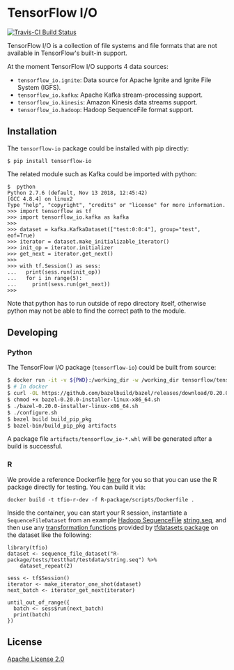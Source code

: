 # TensorFlow I/O

[![Travis-CI Build Status](https://travis-ci.org/tensorflow/io.svg?branch=master)](https://travis-ci.org/tensorflow/io) 

TensorFlow I/O is a collection of file systems and file formats that are not
available in TensorFlow's built-in support.

At the moment TensorFlow I/O supports 4 data sources:
- `tensorflow_io.ignite`: Data source for Apache Ignite and Ignite File System (IGFS).
- `tensorflow_io.kafka`: Apache Kafka stream-processing support.
- `tensorflow_io.kinesis`: Amazon Kinesis data streams support.
- `tensorflow_io.hadoop`: Hadoop SequenceFile format support.

## Installation

The `tensorflow-io` package could be installed with pip directly:
```
$ pip install tensorflow-io
```

The related module such as Kafka could be imported with python:
```
$  python
Python 2.7.6 (default, Nov 13 2018, 12:45:42)
[GCC 4.8.4] on linux2
Type "help", "copyright", "credits" or "license" for more information.
>>> import tensorflow as tf
>>> import tensorflow_io.kafka as kafka
>>>
>>> dataset = kafka.KafkaDataset(["test:0:0:4"], group="test", eof=True)
>>> iterator = dataset.make_initializable_iterator()
>>> init_op = iterator.initializer
>>> get_next = iterator.get_next()
>>>
>>> with tf.Session() as sess:
...   print(sess.run(init_op))
...   for i in range(5):
...     print(sess.run(get_next))
>>>
```

Note that python has to run outside of repo directory itself, otherwise python may not
be able to find the correct path to the module.

## Developing

### Python

The TensorFlow I/O package (`tensorflow-io`) could be built from source:
```sh
$ docker run -it -v ${PWD}:/working_dir -w /working_dir tensorflow/tensorflow:custom-op
$ # In docker
$ curl -OL https://github.com/bazelbuild/bazel/releases/download/0.20.0/bazel-0.20.0-installer-linux-x86_64.sh
$ chmod +x bazel-0.20.0-installer-linux-x86_64.sh
$ ./bazel-0.20.0-installer-linux-x86_64.sh
$ ./configure.sh
$ bazel build build_pip_pkg
$ bazel-bin/build_pip_pkg artifacts
```

A package file `artifacts/tensorflow_io-*.whl` will be generated after a build is successful.

### R

We provide a reference Dockerfile [here](R-package/scripts/Dockerfile) for you
so that you can use the R package directly for testing. You can build it via:
```
docker build -t tfio-r-dev -f R-package/scripts/Dockerfile .
```

Inside the container, you can start your R session, instantiate a `SequenceFileDataset`
from an example [Hadoop SequenceFile](https://wiki.apache.org/hadoop/SequenceFile)
[string.seq](R-package/tests/testthat/testdata/string.seq), and then use any [transformation functions](https://tensorflow.rstudio.com/tools/tfdatasets/articles/introduction.html#transformations) provided by [tfdatasets package](https://tensorflow.rstudio.com/tools/tfdatasets/) on the dataset like the following:

```{R}
library(tfio)
dataset <- sequence_file_dataset("R-package/tests/testthat/testdata/string.seq") %>%
    dataset_repeat(2)

sess <- tf$Session()
iterator <- make_iterator_one_shot(dataset)
next_batch <- iterator_get_next(iterator)

until_out_of_range({
  batch <- sess$run(next_batch)
  print(batch)
})
```

## License

[Apache License 2.0](LICENSE)

